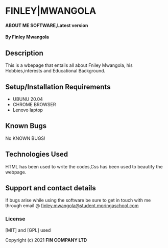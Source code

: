 # FINLEY|MWANGOLA
#### ABOUT ME SOFTWARE,Latest version
#### By **Finley Mwangola**
## Description
This is a wbepage that entails all about Fniley Mwangola, his Hobbies,interests and Educational Background.
## Setup/Installation Requirements
* UBUNU 20.04
* CHROME BROWSER
* Lenovo laptop
## Known Bugs
No KNOWN BUGS!
## Technologies Used
HTML has been used to write the codes,Css has been used to beautify the webpage.
## Support and contact details
If bugs arise while using the software be sure to get in touch with me through email @ finley.mwangola@student.moringaschool.com
### License
[MIT] and [GPL] used

Copyright (c) 2021 **FIN COMPANY LTD**
